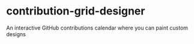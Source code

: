 # contribution-grid-designer
An interactive GitHub contributions calendar where you can paint custom designs
